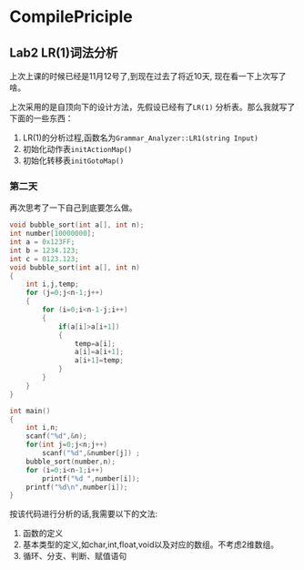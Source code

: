 # CompilePriciple
## Lab2 LR(1)词法分析
上次上课的时候已经是11月12号了,到现在过去了将近10天,
现在看一下上次写了啥。

上次采用的是自顶向下的设计方法，先假设已经有了`LR(1)`
分析表。那么我就写了下面的一些东西：

1. LR(1)的分析过程,函数名为`Grammar_Analyzer::LR1(string Input)`
2. 初始化动作表`initActionMap()`
3. 初始化转移表`initGotoMap()`


### 第二天
再次思考了一下自己到底要怎么做。
```c
void bubble_sort(int a[], int n);
int number[10000000];
int a = 0x123FF;
int b = 1234.123;
int c = 0123.123;
void bubble_sort(int a[], int n)
{
    int i,j,temp;
    for (j=0;j<n-1;j++)
    {                           
        for (i=0;i<n-1-j;i++)
        {
            if(a[i]>a[i+1])
            {
                temp=a[i];
                a[i]=a[i+1];
                a[i+1]=temp;
            }
        }
    }    
}

int main()
{
    int i,n;
    scanf("%d",&n);
    for(int j=0;j<n;j++)
        scanf("%d",&number[j]) ;
    bubble_sort(number,n);
    for (i=0;i<n-1;i++)
        printf("%d ",number[i]);
    printf("%d\n",number[i]);
}
```

按该代码进行分析的话,我需要以下的文法:
1. 函数的定义
2. 基本类型的定义,如char,int,float,void以及对应的数组。不考虑2维数组。
3. 循环、分支、判断、赋值语句